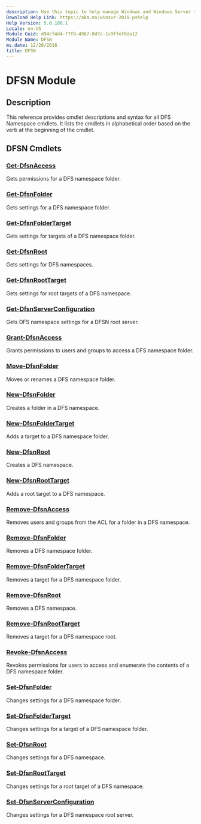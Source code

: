 ```yaml
---
description: Use this topic to help manage Windows and Windows Server technologies with Windows PowerShell.
Download Help Link: https://aka.ms/winsvr-2019-pshelp
Help Version: 5.0.100.1
Locale: en-US
Module Guid: d94cf4d4-f7f8-4967-8d7c-1c9ffef8da12
Module Name: DFSN
ms.date: 12/20/2016
title: DFSN
---
```


# DFSN Module
## Description
This reference provides cmdlet descriptions and syntax for all DFS Namespace cmdlets. 
It lists the cmdlets in alphabetical order based on the verb at the beginning of the cmdlet.

## DFSN Cmdlets
### [Get-DfsnAccess](./Get-DfsnAccess.md)
Gets permissions for a DFS namespace folder.

### [Get-DfsnFolder](./Get-DfsnFolder.md)
Gets settings for a DFS namespace folder.

### [Get-DfsnFolderTarget](./Get-DfsnFolderTarget.md)
Gets settings for targets of a DFS namespace folder.

### [Get-DfsnRoot](./Get-DfsnRoot.md)
Gets settings for DFS namespaces.

### [Get-DfsnRootTarget](./Get-DfsnRootTarget.md)
Gets settings for root targets of a DFS namespace.

### [Get-DfsnServerConfiguration](./Get-DfsnServerConfiguration.md)
Gets DFS namespace settings for a DFSN root server.

### [Grant-DfsnAccess](./Grant-DfsnAccess.md)
Grants permissions to users and groups to access a DFS namespace folder.

### [Move-DfsnFolder](./Move-DfsnFolder.md)
Moves or renames a DFS namespace folder.

### [New-DfsnFolder](./New-DfsnFolder.md)
Creates a folder in a DFS namespace.

### [New-DfsnFolderTarget](./New-DfsnFolderTarget.md)
Adds a target to a DFS namespace folder.

### [New-DfsnRoot](./New-DfsnRoot.md)
Creates a DFS namespace.

### [New-DfsnRootTarget](./New-DfsnRootTarget.md)
Adds a root target to a DFS namespace.

### [Remove-DfsnAccess](./Remove-DfsnAccess.md)
Removes users and groups from the ACL for a folder in a DFS namespace.

### [Remove-DfsnFolder](./Remove-DfsnFolder.md)
Removes a DFS namespace folder.

### [Remove-DfsnFolderTarget](./Remove-DfsnFolderTarget.md)
Removes a target for a DFS namespace folder.

### [Remove-DfsnRoot](./Remove-DfsnRoot.md)
Removes a DFS namespace.

### [Remove-DfsnRootTarget](./Remove-DfsnRootTarget.md)
Removes a target for a DFS namespace root.

### [Revoke-DfsnAccess](./Revoke-DfsnAccess.md)
Revokes permissions for users to access and enumerate the contents of a DFS namespace folder.

### [Set-DfsnFolder](./Set-DfsnFolder.md)
Changes settings for a DFS namespace folder.

### [Set-DfsnFolderTarget](./Set-DfsnFolderTarget.md)
Changes settings for a target of a DFS namespace folder.

### [Set-DfsnRoot](./Set-DfsnRoot.md)
Changes settings for a DFS namespace.

### [Set-DfsnRootTarget](./Set-DfsnRootTarget.md)
Changes settings for a root target of a DFS namespace.

### [Set-DfsnServerConfiguration](./Set-DfsnServerConfiguration.md)
Changes settings for a DFS namespace root server.


